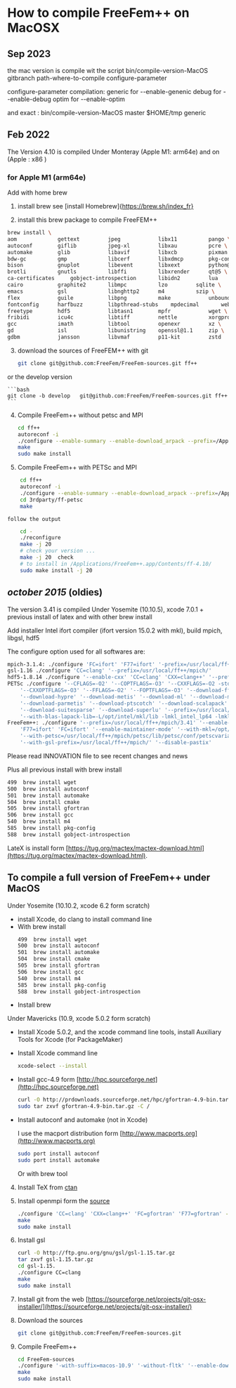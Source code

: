 <!----------------------------------------------------------------------------------->
<!--- This file is part of FreeFEM.                                               --->
<!--- Laboratoire Jacques-Louis Lions                                             --->
<!--- Sorbonne Université, UMR 7598, Paris, F-75005 France                        --->
<!---                                                                             --->
<!--- FreeFEM is free software: you can redistribute it and/or modify             --->
<!--- it under the terms of the GNU Lesser General Public License as published by --->
<!--- the Free Software Foundation, either version 3 of the License, or           --->
<!--- (at your option) any later version.                                         --->
<!---                                                                             --->
<!--- FreeFEM is distributed in the hope that it will be useful,                  --->
<!--- but WITHOUT ANY WARRANTY; without even the implied warranty of              --->
<!--- MERCHANTABILITY or FITNESS FOR A PARTICULAR PURPOSE.  See the               --->
<!--- GNU Lesser General Public License for more details.                         --->
<!---                                                                             --->
<!--- You should have received a copy of the GNU Lesser General Public License    --->
<!--- along with FreeFEM.  If not, see <http://www.gnu.org/licenses/>.            --->
<!----------------------------------------------------------------------------------->

# How to compile FreeFem++ on MacOSX

##  Sep 2023

the mac version is compile wit the script 
 bin/compile-version-MacOS  gitbranch  path-where-to-compile configure-parameter
 
 configure-parameter compilation:
 generic for --enable-genenic
 debug for --enable-debug
 optim for --enable-optim
 
 and exact :
  bin/compile-version-MacOS master $HOME/tmp generic 
## Feb 2022

The Version 4.10 is compiled Under Monteray (Apple M1: arm64e) and on (Apple : x86 )

### for Apple M1 (arm64e)

Add with home brew 
1. install brew  see
[install Homebrew]{https://brew.sh/index_fr}

    
2. install this brew package to compile FreeFEM++

```bash
brew install \
aom				gettext			jpeg			libx11			pango \
autoconf		giflib			jpeg-xl			libxau			pcre \
automake		glib			libavif			libxcb			pixman \
bdw-gc			gmp				libcerf			libxdmcp		pkg-config \
bison			gnuplot			libevent		libxext			python@3.9 \
brotli			gnutls			libffi			libxrender		qt@5 \
ca-certificates		gobject-introspection		libidn2			lua			readline \
cairo			graphite2		libmpc			lzo			sqlite \
emacs			gsl				libnghttp2		m4			szip \
flex			guile			libpng			make			unbound \
fontconfig		harfbuzz		libpthread-stubs	mpdecimal		webp \
freetype		hdf5			libtasn1		mpfr			wget \
fribidi			icu4c			libtiff			nettle			xorgproto \
gcc				imath			libtool			openexr			xz \
gd				isl				libunistring	openssl@1.1		zip \
gdbm			jansson			libvmaf			p11-kit			zstd 
```

3. download the sources of  FreeFEM++ with git 

	```bash
	git clone git@github.com:FreeFem/FreeFem-sources.git ff++
	```
or the develop version 

	```bash
	git clone -b develop   git@github.com:FreeFem/FreeFem-sources.git ff++
	```
4. Compile FreeFem++ without petsc and MPI

	```bash
	cd ff++ 
	autoreconf -i 
	./configure --enable-summary --enable-download_arpack --prefix=/Applications/FreeFem++.app/Contents/ff-4.10/ --enable-download --enable-optim --enable-m64 F77=gfortran FC=gfortran CXXFLAGS=-Wno-undefined-var-template --enable-maintainer-mode
	make
	sudo make install
    ```
	
4. Compile FreeFem++ with PETSc and MPI

```bash
	cd ff++ 
	autoreconf -i 
	./configure --enable-summary --enable-download_arpack --prefix=/Applications/FreeFem++.app/Contents/ff-4.10/ --enable-download --enable-optim --enable-m64 F77=gfortran FC=gfortran CXXFLAGS=-Wno-undefined-var-template --enable-maintainer-mode
    cd 3rdparty/ff-petsc
	make 
```
    follow the output 
```bash
	cd - 
	./reconfigure 
	make -j 20 
	# check your version ...
	make -j 20  check
	# to install in /Applications/FreeFem++.app/Contents/ff-4.10/
	sudo make install -j 20 

```


## _october 2015_ (oldies)

The version 3.41 is compiled Under Yosemite (10.10.5),
xcode 7.0.1 + previous install of latex and with other brew install


Add installer Intel ifort compiler (ifort version 15.0.2 with mkl),
build mpich, libgsl, hdf5

The configure option used for all softwares are:
```bash
mpich-3.1.4: ./configure 'FC=ifort' 'F77=ifort' '-prefix=/usr/local/ff++/mpich'
gsl-1.16 ./configure 'CC=clang' '--prefix=/usr/local/ff++/mpich/'
hdf5-1.8.14 ./configure '--enable-cxx' 'CC=clang' 'CXX=clang++' '--prefix=/usr/local/ff++/mpich'
PETSc ./configure '--CFLAGS=-O2' '--COPTFLAGS=-O3' '--CXXFLAGS=-O2 -std=c++11' \
	'--CXXOPTFLAGS=-O3' '--FFLAGS=-O2' '--FOPTFLAGS=-O3' '--download-fftw' \
	'--download-hypre' '--download-metis' '--download-ml' '--download-mumps' \
	'--download-parmetis' '--download-ptscotch' '--download-scalapack' \
	'--download-suitesparse' '--download-superlu' '--prefix=/usr/local/ff++/mpich/petsc' \
	'--with-blas-lapack-lib=-L/opt/intel/mkl/lib -lmkl_intel_lp64 -lmkl_intel_lp64 -lmkl_sequential -lmkl_core -lmkl_sequential -lm -lpthread' '--with-mpi-dir=/usr/local/ff++/mpich' 'PETSC_ARCH=arch-ff++'
FreeFem++: ./configure '--prefix=/usr/local/ff++/mpich/3.41' '--enable-download' '--enable-optim' '--enable-m64' \
	'F77=ifort' 'FC=ifort' '--enable-maintainer-mode' '--with-mkl=/opt/intel/mkl/lib' \
	'--with-petsc=/usr/local/ff++/mpich/petsc/lib/petsc/conf/petscvariables' '-with-hdf5=/usr/local/ff++/mpich/bin/h5cc' \
	'--with-gsl-prefix=/usr/local/ff++/mpich/' '--disable-pastix'
```

Please read INNOVATION file to see recent changes and news

Plus all previous install with brew install
```bash
499  brew install wget
500  brew install autoconf
501  brew install automake
504  brew install cmake
505  brew install gfortran
506  brew install gcc
540  brew install m4
585  brew install pkg-config
588  brew install gobject-introspection
```

LateX is install form [https://tug.org/mactex/mactex-download.html](https://tug.org/mactex/mactex-download.html).

## To compile a full version of FreeFem++ under MacOS

Under Yosemite (10.10.2, xcode 6.2 form scratch)

 * install Xcode, do clang to install command line
 * With brew install
	```bash
	499  brew install wget
	500  brew install autoconf
	501  brew install automake
	504  brew install cmake
	505  brew install gfortran
	506  brew install gcc
	540  brew install m4
	585  brew install pkg-config
	588  brew install gobject-introspection
	```
 * Install brew

Under Mavericks (10.9, xcode 5.0.2 form scratch)

 * Install Xcode 5.0.2, and the xcode command line tools,
 install Auxiliary Tools for Xcode (for PackageMaker)
 * Install Xcode command line
	```bash
	xcode-select --install
	```
 * Install gcc-4.9 form [http://hpc.sourceforge.net](http://hpc.sourceforge.net)
	```bash
	curl -O http://prdownloads.sourceforge.net/hpc/gfortran-4.9-bin.tar.gz?download
	sudo tar zxvf gfortran-4.9-bin.tar.gz -C /
	```
 * Install autoconf and automake (not in Xcode)

	I use the macport distribution form [http://www.macports.org](http://www.macports.org)
	```bash
	sudo port install autoconf
	sudo port install automake
	```
	Or with brew tool
 4) Install TeX from [ctan](http://mirrors.ctan.org/systems/mac/mactex/MacTeX.pkg)
 5) Install openmpi form the [source](http://www.open-mpi.org/software/ompi/v1.6/downloads/openmpi-1.6.5.tar.bz2)
	```bash
	./configure 'CC=clang' 'CXX=clang++' 'FC=gfortran' 'F77=gfortran' --enable-ltdl-convenience
	make
	sudo make install
	```
 6) Install gsl
	```bash
	curl -O http://ftp.gnu.org/gnu/gsl/gsl-1.15.tar.gz
	tar zxvf gsl-1.15.tar.gz
	cd gsl-1.15.
	./configure CC=clang
	make
	sudo make install
	```
 7) Install git from the web [https://sourceforge.net/projects/git-osx-installer/](https://sourceforge.net/projects/git-osx-installer/)

 8) Download the sources
	```bash
	git clone git@github.com:FreeFem/FreeFem-sources.git
	```
 9) Compile FreeFem++
	```bash
	cd FreeFem-sources
	./configure '-with-suffix=macos-10.9' '-without-fltk' '--enable-download' '--enable-optim' 'MPIRUN=/usr/local/bin/mpirun' '--enable-m64' '--without-x' 'CC=clang' 'CXXFLAGS=-std=c++11' 'CXX=clang++' 'F77=/usr/local/bin/gfortran' 'FC=/usr/local/bin/gfortran' 'MPICXX=/usr/local/bin/mpic++' 'MPICC=/usr/local/bin/mpicc' 'MPIFC=/usr/local/bin/mpif90' '--enable-maintainer-mode'
	make
	sudo make install
	```

